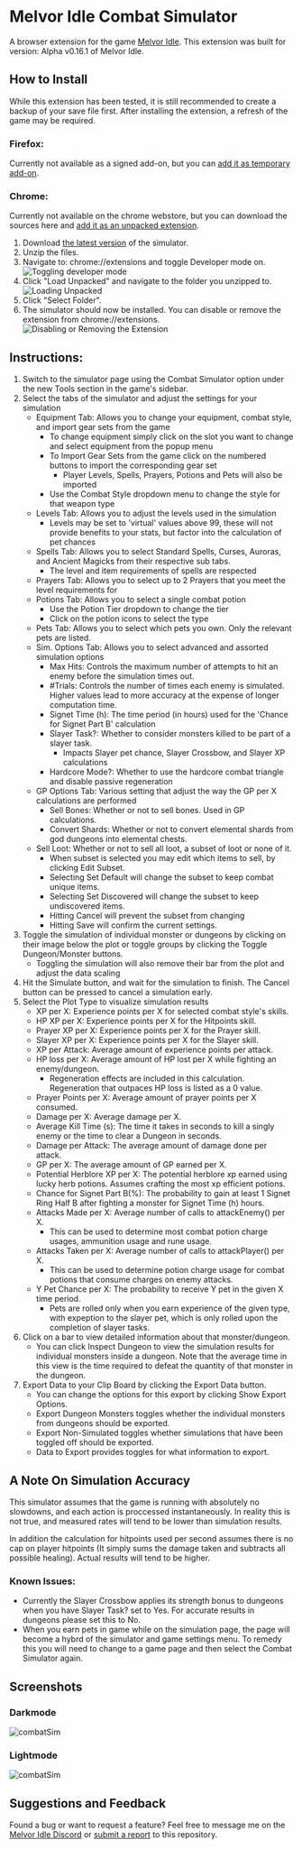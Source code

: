 # Melvor Idle Combat Simulator
A browser extension for the game [Melvor Idle](http://www.melvoridle.com/).
This extension was built for version: Alpha v0.16.1 of Melvor Idle.

## How to Install
While this extension has been tested, it is still recommended to create a backup of your save file first.
After installing the extension, a refresh of the game may be required.

### Firefox:
Currently not available as a signed add-on, but you can [add it as temporary add-on](https://www.youtube.com/watch?v=J7el77F1ckg).

### Chrome:
Currently not available on the chrome webstore, but you can download the sources here and [add it as an unpacked extension](https://developer.chrome.com/extensions/getstarted).
1. Download [the latest version](https://github.com/visua0/Melvor-Idle-Combat-Simulator/releases/latest) of the simulator.
2. Unzip the files.
3. Navigate to: chrome://extensions and toggle Developer mode on.
![Toggling developer mode](Media/chromeInstall1.png)
4. Click "Load Unpacked" and navigate to the folder you unzipped to.
![Loading Unpacked](Media/chromeInstall2.png)
5. Click "Select Folder".
6. The simulator should now be installed. You can disable or remove the extension from chrome://extensions.
![Disabling or Removing the Extension](Media/chromeInstall3.png)

## Instructions:
1. Switch to the simulator page using the Combat Simulator option under the new Tools section in the game's sidebar.
2. Select the tabs of the simulator and adjust the settings for your simulation
    - Equipment Tab: Allows you to change your equipment, combat style, and import gear sets from the game
        - To change equipment simply click on the slot you want to change and select equipment from the popup menu
        - To Import Gear Sets from the game click on the numbered buttons to import the corresponding gear set
            - Player Levels, Spells, Prayers, Potions and Pets will also be imported
        - Use the Combat Style dropdown menu to change the style for that weapon type
    - Levels Tab: Allows you to adjust the levels used in the simulation
        - Levels may be set to 'virtual' values above 99, these will not provide benefits to your stats, but factor into the calculation of pet chances
    - Spells Tab: Allows you to select Standard Spells, Curses, Auroras, and Ancient Magicks from their respective sub tabs.
        - The level and item requirements of spells are respected
    - Prayers Tab: Allows you to select up to 2 Prayers that you meet the level requirements for
    - Potions Tab: Allows you to select a single combat potion
        - Use the Potion Tier dropdown to change the tier
        - Click on the potion icons to select the type
    - Pets Tab: Allows you to select which pets you own. Only the relevant pets are listed.
    - Sim. Options Tab: Allows you to select advanced and assorted simulation options
        - Max Hits: Controls the maximum number of attempts to hit an enemy before the simulation times out.
         - #Trials: Controls the number of times each enemy is simulated. Higher values lead to more accuracy at the expense of longer computation time.
        - Signet Time (h): The time period (in hours) used for the 'Chance for Signet Part B' calculation
        - Slayer Task?: Whether to consider monsters killed to be part of a slayer task.
            - Impacts Slayer pet chance, Slayer Crossbow, and Slayer XP calculations
        - Hardcore Mode?: Whether to use the hardcore combat triangle and disable passive regeneration
    - GP Options Tab: Various setting that adjust the way the GP per X calculations are performed
        - Sell Bones: Whether or not to sell bones. Used in GP calculations.
        - Convert Shards: Whether or not to convert elemental shards from god dungeons into elemental chests.
     - Sell Loot: Whether or not to sell all loot, a subset of loot or none of it.
       - When subset is selected you may edit which items to sell, by clicking Edit Subset.
       - Selecting Set Default will change the subset to keep combat unique items.
       - Selecting Set Discovered will change the subset to keep undiscovered items.
       - Hitting Cancel will prevent the subset from changing
       - Hitting Save will confirm the current settings.
3. Toggle the simulation of individual monster or dungeons by clicking on their image below the plot or toggle groups by clicking the Toggle Dungeon/Monster buttons.
    - Toggling the simulation will also remove their bar from the plot and adjust the data scaling
4. Hit the Simulate button, and wait for the simulation to finish. The Cancel button can be pressed to cancel a simulation early.
5. Select the Plot Type to visualize simulation results
     - XP per X: Experience points per X for selected combat style's skills.
     - HP XP per X: Experience points per X for the Hitpoints skill.
     - Prayer XP per X: Experience points per X for the Prayer skill.
     - Slayer XP per X: Experience points per X for the Slayer skill.
     - XP per Attack: Average amount of experience points per attack.
     - HP loss per X: Average amount of HP lost per X while fighting an enemy/dungeon.
        - Regeneration effects are included in this calculation. Regeneration that outpaces HP loss is listed as a 0 value.
     - Prayer Points per X: Average amount of prayer points per X consumed.
     - Damage per X: Average damage per X.
     - Average Kill Time (s): The time it takes in seconds to kill a singly enemy or the time to clear a Dungeon in seconds.
     - Damage per Attack: The average amount of damage done per attack.
     - GP per X: The average amount of GP earned per X.
     - Potential Herblore XP per X: The potential herblore xp earned using lucky herb potions. Assumes crafting the most xp efficient potions.
     - Chance for Signet Part B(%): The probability to gain at least 1 Signet Ring Half B after fighting a monster for Signet Time (h) hours.
     - Attacks Made per X: Average number of calls to attackEnemy() per X.
        - This can be used to determine most combat potion charge usages, ammunition usage and rune usage.
     - Attacks Taken per X: Average number of calls to attackPlayer() per X.
        - This can be used to determine potion charge usage for combat potions that consume charges on enemy attacks.
     - Y Pet Chance per X: The probability to receive Y pet in the given X time period.
        - Pets are rolled only when you earn experience of the given type, with expeption to the slayer pet, which is only rolled upon the completion of slayer tasks.
6. Click on a bar to view detailed information about that monster/dungeon.
    - You can click Inspect Dungeon to view the simulation results for individual monsters inside a dungeon. Note that the average time in this view is the time required to defeat the quantity of that monster in the dungeon.
7. Export Data to your Clip Board by clicking the Export Data button.
     - You can change the options for this export by clicking Show Export Options.
     - Export Dungeon Monsters toggles whether the individual monsters from dungeons should be exported.
     - Export Non-Simulated toggles whether simulations that have been toggled off should be exported.
     - Data to Export provides toggles for what information to export.
## A Note On Simulation Accuracy
This simulator assumes that the game is running with absolutely no slowdowns, and each action is proccessed instantaneously. In reality this is not true, and measured rates will tend to be lower than simulation results.

In addition the calculation for hitpoints used per second assumes there is no cap on player hitpoints (It simply sums the damage taken and subtracts all possible healing). Actual results will tend to be higher.

### Known Issues:
- Currently the Slayer Crossbow applies its strength bonus to dungeons when you have Slayer Task? set to Yes. For accurate results in dungeons please set this to No.
- When you earn pets in game while on the simulation page, the page will become a hybrd of the simulator and game settings menu. To remedy this you will need to change to a game page and then select the Combat Simulator again.
## Screenshots
### Darkmode
![combatSim](Media/darkMode.png)
### Lightmode
![combatSim](Media/lightMode.png)
## Suggestions and Feedback
Found a bug or want to request a feature?
Feel free to message me on the [Melvor Idle Discord](https://discord.gg/TWDT7PM) or [submit a report](https://github.com/coolrox95/Melvor-Idle-Combat-Simulator/issues/new) to this repository.
